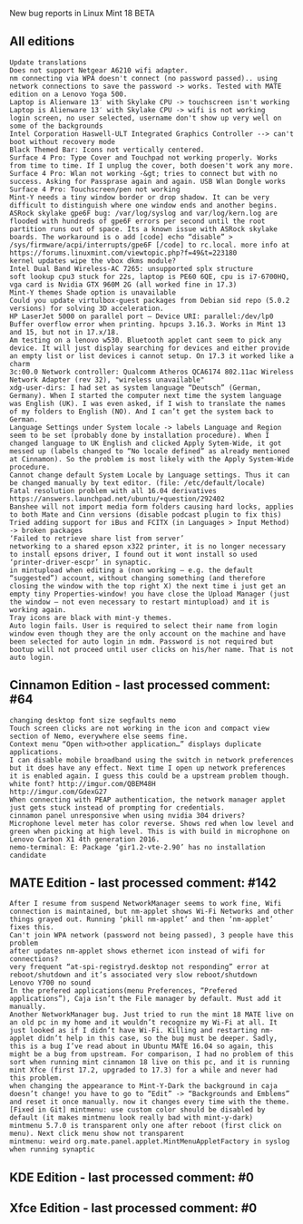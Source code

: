 New bug reports in Linux Mint 18 BETA

All editions
------------

	Update translations
	Does not support Netgear A6210 wifi adapter.
	nm connecting via WPA doesn't connect (no password passed).. using network connections to save the password -> works. Tested with MATE edition on a Lenovo Yoga 500.
	Laptop is Alienware 13′ with Skylake CPU -> touchscreen isn't working
	Laptop is Alienware 13′ with Skylake CPU -> wifi is not working
	login screen, no user selected, username don't show up very well on some of the backgrounds
	Intel Corporation Haswell-ULT Integrated Graphics Controller --> can't boot without recovery mode
	Black Themed Bar: Icons not vertically centered.
	Surface 4 Pro: Type Cover and Touchpad not working properly. Works from time to time. If I unplug the cover, both doesen't work any more.
	Surface 4 Pro: Wlan not working -&gt; tries to connect but with no success. Asking for Passprase again and again. USB Wlan Dongle works
	Surface 4 Pro: Touchscreen/pen not working
	Mint-Y needs a tiny window border or drop shadow. It can be very difficult to distinguish where one window ends and another begins.
	ASRock skylake gpe6F bug: /var/log/syslog and var/log/kern.log are flooded with hundreds of gpe6F errors per second until the root partition runs out of space. Its a known issue with ASRock skylake boards. The workaround is o add [code] echo “disable” > /sys/firmware/acpi/interrupts/gpe6F [/code] to rc.local. more info at https://forums.linuxmint.com/viewtopic.php?f=49&t=223180
	kernel updates wipe the vbox dkms module?
	Intel Dual Band Wireless-AC 7265: unsupported splx structure
	soft lookup cpu3 stuck for 22s, laptop is PE60 6QE, cpu is i7-6700HQ, vga card is Nvidia GTX 960M 2G (all worked fine in 17.3)
	Mint-Y themes Shade option is unavailable
	Could you update virtulbox-guest packages from Debian sid repo (5.0.2 versions) for solving 3D acceleration.
	HP LaserJet 5000 on parallel port – Device URI: parallel:/dev/lp0 Buffer overflow error when printing. hpcups 3.16.3. Works in Mint 13 and 15, but not in 17.x/18.
	Am testing on a lenovo w530. Bluetooth applet cant seem to pick any device. It will just display searching for devices and either provide an empty list or list devices i cannot setup. On 17.3 it worked like a charm
	3c:00.0 Network controller: Qualcomm Atheros QCA6174 802.11ac Wireless Network Adapter (rev 32), "wireless unavailable"
	xdg-user-dirs: I had set as system language “Deutsch” (German, Germany). When I started the computer next time the system language was English (UK). I was even asked, if I wish to translate the names of my folders to English (NO). And I can’t get the system back to German.
	Language Settings under System locale -> labels Language and Region seem to be set (probably done by installation procedure). When I changed language to UK English and clicked Apply Sytem-Wide, it got messed up (labels changed to “No locale defined” as already mentioned at Cinnamon). So the problem is most likely with the Apply System-Wide procedure.
	Cannot change default System Locale by Language settings. Thus it can be changed manually by text editor. (file: /etc/default/locale)
	Fatal resolution problem with all 16.04 derivatives https://answers.launchpad.net/ubuntu/+question/292402
	Banshee will not import media form folders causing hard locks, applies to both Mate and Cinn versions (disable podcast plugin to fix this)
	Tried adding support for iBus and FCITX (in Languages > Input Method) -> broken packages
	‘Failed to retrieve share list from server’
	networking to a shared epson x322 printer, it is no longer necessary to install epsons driver, I found out it wont install so used ‘printer-driver-escpr’ in synaptic.
	in mintupload when editing a (non working – e.g. the default “suggested”) account, without changing something (and therefore closing the window with the top right X) the next time i just get an empty tiny Properties-window! you have close the Upload Manager (just the window – not even necessary to restart mintupload) and it is working again.
	Tray icons are black with mint-y themes.
	Auto login fails. User is required to select their name from login window even though they are the only account on the machine and have been selected for auto login in mdm. Password is not required but bootup will not proceed until user clicks on his/her name. That is not auto login.

Cinnamon Edition - last processed comment: #64
----------------------------------------------
	changing desktop font size segfaults nemo
	Touch screen clicks are not working in the icon and compact view section of Nemo, everywhere else seems fine.
	Context menu “Open with>other application…” displays duplicate applications.
	I can disable mobile broadband using the switch in network preferences but it does have any effect. Next time I open up network preferences it is enabled again. I guess this could be a upstream problem though.
	white font? http://imgur.com/QBEM48H
	http://imgur.com/GdexG27
	When connecting with PEAP authentication, the network manager applet just gets stuck instead of prompting for credentials.
	cinnamon panel unresponsive when using nvidia 304 drivers?
	Microphone level meter has color reverse. Shows red when low level and green when picking at high level. This is with build in microphone on Lenovo Carbon X1 4th generation 2016.
	nemo-terminal: E: Package ‘gir1.2-vte-2.90’ has no installation candidate

MATE Edition - last processed comment: #142
-------------------------------------------
	After I resume from suspend NetworkManager seems to work fine, Wifi connection is maintained, but nm-applet shows Wi-Fi Networks and other things grayed out. Running ‘pkill nm-applet’ and then ‘nm-applet’ fixes this.
	Can't join WPA network (password not being passed), 3 people have this problem
	after updates nm-applet shows ethernet icon instead of wifi for connections?
	very frequent “at-spi-registryd.desktop not responding” error at reboot/shutdown and it’s associated very slow reboot/shutdown
	Lenovo Y700 no sound
	In the prefered applications(menu Preferences, “Prefered applications”), Caja isn’t the File manager by default. Must add it manually.
	Another NetworkManager bug. Just tried to run the mint 18 MATE live on an old pc in my home and it wouldn’t recognize my Wi-Fi at all. It just looked as if I didn’t have Wi-Fi. Killing and restarting nm-applet didn’t help in this case, so the bug must be deeper. Sadly, this is a bug I’ve read about in Ubuntu MATE 16.04 so again, this might be a bug from upstream. For comparison, I had no problem of this sort when running mint cinnamon 18 live on this pc, and it is running mint Xfce (first 17.2, upgraded to 17.3) for a while and never had this problem.
	when changing the appearance to Mint-Y-Dark the background in caja doesn’t change! you have to go to “Edit” -> “Backgrounds and Emblems” and reset it once manually. now it changes every time with the theme.
	[Fixed in Git] mintmenu: use custom color should be disabled by default (it makes mintmenu look really bad with mint-y-dark)
	mintmenu 5.7.0 is transparent only one after reboot (first click on menu). Next click menu show not transparent
	mintmenu: weird org.mate.panel.applet.MintMenuAppletFactory in syslog when running synaptic


KDE Edition - last processed comment: #0
-----------------------------------------

Xfce Edition - last processed comment: #0
------------------------------------------
